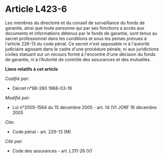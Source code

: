 # Article L423-6

Les membres du directoire et du conseil de surveillance du fonds de garantie, ainsi que toute personne qui par ses fonctions
a accès aux documents et informations détenus par le fonds de garantie, sont tenus au secret professionnel dans les
conditions et sous les peines prévues à l'article 226-13 du code pénal. Ce secret n'est opposable ni à l'autorité judiciaire
agissant dans le cadre d'une procédure pénale, ni aux juridictions civiles statuant sur un recours formé à l'encontre d'une
décision du fonds de garantie, ni à l'Autorité de contrôle des assurances et des mutuelles.

**Liens relatifs à cet article**

_Codifié par_:

  - Décret n°88-260 1988-03-18

_Modifié par_:

  - Loi n°2005-1564 du 15 décembre 2005 - art. 14 (V) JORF 16 décembre 2005

_Cite_:

  - Code pénal - art. 226-13 (M)

_Cité par_:

  - Code des assurances - art. L311-26 (V)
